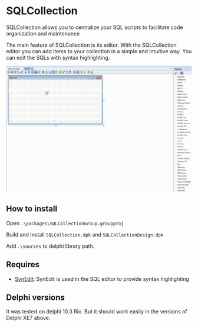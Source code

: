 # SQLCollection
SQLCollection allows you to centralize your SQL scripts to facilitate code organization and maintenance


The main feature of SQLCollection is its editor. With the SQLCollection editor you can add items to your collection in a simple and intuitive way. You can edit the SQLs with syntax highlighting.

![SQLCollection](docs/sqlcollection_01.gif)

## How to install

Open `.\packages\SQLCollectionGroup.groupproj`

Build and Install `SQLCollection.dpk` and `SQLCollectionDesign.dpk`

Add `.\sources` to delphi library path.



## Requires
* [SynEdit](https://github.com/SynEdit/SynEdit): SynEdit is used in the SQL editor to provide syntax highlighting

## Delphi versions
It was tested on delphi 10.3 Rio. But it should work easily in the versions of Delphi XE7 above.
